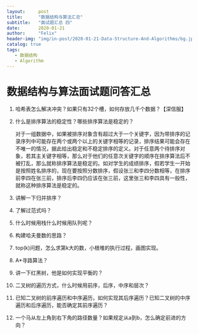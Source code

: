 ```yaml
---
layout:     post
title:      "数据结构与算法汇总"
subtitle:   "面试题汇总 四"
date:       2020-01-21
author:     "Felix"
header-img: "img/in-post/2020-01-21-Data-Structure-And-Algorithms/bg.jpg"
catalog: true
tags:
   - 数据结构
   - Algorithm
---
```


# 数据结构与算法面试题问答汇总 #

1. 哈希表怎么解决冲突？如果只有32个槽，如何存放几千个数据？【深信服】

2. 什么是排序算法的稳定性？哪些排序算法是稳定的？

   对于一组数据中，如果被排序对象含有超过大于一个关键字，因为带排序的记录序列中可能存在两个或两个以上的关键字相等的记录，排序结果可能会存在不唯一的情况，据此给出稳定和不稳定排序的定义。对于任意两个待排序对象，若其主关键字相等，那么对于他们的任意次关键字的顺序在排序算法后不被打乱，那么就称排序算法是稳定的。如对学生的成绩排序，假若学生一开始是按照姓名排序的，现在要按照分数排序，假设张三和李四分数相等，在排序前李四在张三前，排序后李四仍应该在张三前，这里张三和李四具有一般性，就称这种排序算法是稳定的。

3. 讲解一下归并排序？

4. 了解过范式吗？

5. 什么时候用栈什么时候用队列呢？

6. 构建哈夫曼数的思路？

7. top(k)问题，怎么求第k大的数，小根堆的执行过程，画图实现。

8. A*寻路算法？

9. 讲一下红黑树，他是如何实现平衡的？

10. 二叉树的遍历方式，什么时候用前序，后序，中序和层次？

11. 已知二叉树的前序遍历和中序遍历，如何实现其后序遍历？已知二叉树的中序遍历和后序遍历，能否确定其前序遍历？

12. 一个马从左上角到右下角的路径数量？如果规定从a到b，怎么确定前进的方向？